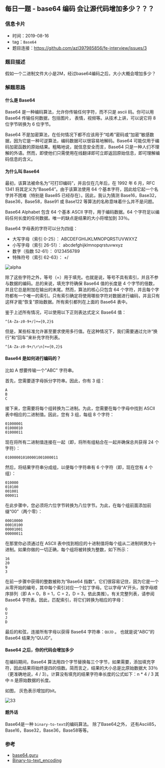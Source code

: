 ## 每日一题 - base64 编码 会让源代码增加多少？？？

### 信息卡片

- 时间：2019-08-16
- tag：`Base64`
- 题目连接：https://github.com/azl397985856/fe-interview/issues/3

### 题目描述
假如一个二进制文件大小是2M，经过base64编码之后，大小大概会增加多少？

### 解题思路

#### 什么是 Base64

Base64 是一种编码算法，允许你传输任何字符，而不只是 ascii 码。你可以用 Base64 传输任何数据，包括图片，
表情，视频等。从技术上讲，可以说它将 8 位字节转换为 6 位字节。

Base64 不是加密算法，在任何情况下都不应该用于“哈希”密码或“加密”敏感数据，因为它是一种可逆算法，编码数据可以很容易地解码。Base64 可能仅用于编码加密函数的原始结果。粗略地说，就信息安全而言，Base64 只是一种人们不理解的外语。然而，即使他们只需使用在线翻译即可立即返回原始信息，即可理解编码信息的含义。

#### 为什么叫 Base64

最初，该算法被命名为“可打印编码”，并且仅在几年后，在 1992 年 6 月，RFC 1341 将其定义为“Base64”。由于该算法使用 64 个基本字符，因此给它起一个名字并不困难（特别是 Base85 已经存在）。因此，我认为猜测 Base16，Base32，Base36，Base58，Base91 或 Base122 等算法的名称意味着什么并不是问题。

Base64 Alphabet 包含 64 个基本 ASCII 字符，用于编码数据。64 个字符足以编码任何长度的任何数据。唯一的缺点是结果的大小将增加到 33％。

Base64 字母表的字符可以分为四组：

- 大写字母（索引 0-25）： ABCDEFGHIJKLMNOPQRSTUVWXYZ
- 小写字母（索引 26-51）： abcdefghijklmnopqrstuvwxyz
- 数字（指数 52-61）： 0123456789
- 特殊符号（索引 62-63）： +/

![alpha](https://p.ipic.vip/8mkhoi.png)

除了这些字符之外，等号（=）用于填充。也就是说，等号不具有索引，并且不参与数据的编码。总的来说，填充字符确保 Base64 值的长度是 4 个字节的倍数，并且它总是附加在输出的末尾。然而，算法的核心只包含 64 个字符，并且每个字符都有一个唯一的索引。只有索引确定将使用哪些字符对数据进行编码，并且只有这样才能“恢复”原始数据。所有索引都列在上面的 Base64 表中。

鉴于上述所有情况，可以使用以下正则表达式定义 Base64 值：

```
^[A-Za-z0-9+/]+={0,2}$
```

但是，某些标准允许甚至要求使用多行值。在这种情况下，我们需要通过允许“换行”和“回车”来补充字符列表。

```
^[A-Za-z0-9+/\r\n]+={0,2}$
```

#### Base64 是如何进行编码的？

比如 A 想要传输一个"ABC" 字符串。

首先，您需要逐字母拆分字符串。因此，你有 3 组：

```
A
B
C
```

接下来，您需要将每个组转换为二进制。为此，您需要在每个字母中找到 ASCII 表中相应的二进制值。因此，您有 3 组，每组 8 个字符：

```
01000001
01000010
01000011
```

现在将所有二进制值连接在一起（即，将所有组粘合在一起并确保总共获得 24 个字符）：

```
010000010100001001000011
```

然后，将结果字符串分成组，以便每个字符串有 6 个字符（即，现在您有 4 个组）：

```
010000
010100
001001
000011
```

在此步骤中，您必须将六位字节转换为八位字节。为此，在每个组前面添加前缀“00”（两个零）：

```
00010000
00010100
00001001
00000011
```

在那里你必须通过在 ASCII 表中找到相应的十进制值将每个组从二进制转换为十进制。如果你做的一切正确，每个组将被转换为整数，如下所示：

```
16
20
9
3
```

在前一步骤中获得的整数被称为“Base64 指数”。它们很容易记住，因为它是一个从零开始的编号，其中每个索引对应一个拉丁字母。它以字母“A”开头，按字母顺序排列（即 A = 0，B = 1，C = 2，D = 3，依此类推）。有关完整列表，请参阅 Base64 字符表。因此，匹配索引，将它们转换为相应的字母：

```
Q
U
J
D
```

最后的和弦，连接所有字母以获得 Base64 字符串：`QUJD` 。 也就是说“ABC”的 Base64 结果为“QUJD”。

#### Base64 之后，你的代码会增加多少

在编码期间，Base64 算法用四个字节替换每三个字节，如果需要，添加填充字符，因此结果将始终是四的倍数。简而言之，结果的大小总是比原始数据大 33％（更准确地说，4 / 3）。计算没有填充的结果字符串长度的公式如下：n \* 4 / 3 其中 n 是原始数据的长度。


如图， 灰色表示增加的bit。

![33](https://p.ipic.vip/u9j383.png)

#### 题外话

Base64是一种 `binary-to-text`的编码算法。 除了Base64之外，
还有Ascii85， Base16，Base32，Base36，Base58等等。

### 参考

- [base64.guru](https://base64.guru/)
- [Binary-to-text_encoding](https://en.wikipedia.org/wiki/Binary-to-text_encoding)

